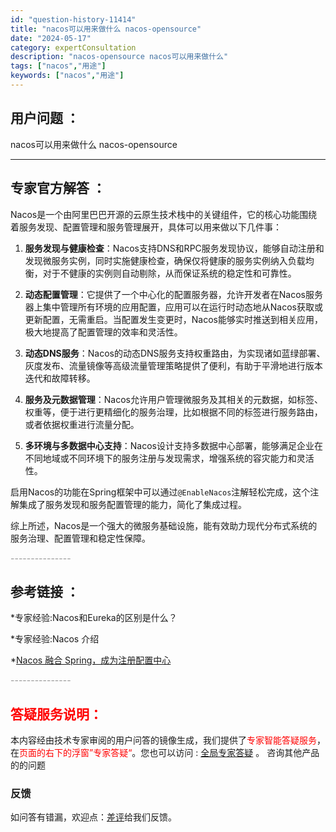 ```yaml
---
id: "question-history-11414"
title: "nacos可以用来做什么 nacos-opensource"
date: "2024-05-17"
category: expertConsultation
description: "nacos-opensource nacos可以用来做什么"
tags: ["nacos","用途"]
keywords: ["nacos","用途"]
---
```


## 用户问题 ： 
 nacos可以用来做什么 nacos-opensource 

---------------
## 专家官方解答 ：

Nacos是一个由阿里巴巴开源的云原生技术栈中的关键组件，它的核心功能围绕着服务发现、配置管理和服务管理展开，具体可以用来做以下几件事：

1. **服务发现与健康检查**：Nacos支持DNS和RPC服务发现协议，能够自动注册和发现微服务实例，同时实施健康检查，确保仅将健康的服务实例纳入负载均衡，对于不健康的实例则自动剔除，从而保证系统的稳定性和可靠性。

2. **动态配置管理**：它提供了一个中心化的配置服务器，允许开发者在Nacos服务器上集中管理所有环境的应用配置，应用可以在运行时动态地从Nacos获取或更新配置，无需重启。当配置发生变更时，Nacos能够实时推送到相关应用，极大地提高了配置管理的效率和灵活性。

3. **动态DNS服务**：Nacos的动态DNS服务支持权重路由，为实现诸如蓝绿部署、灰度发布、流量镜像等高级流量管理策略提供了便利，有助于平滑地进行版本迭代和故障转移。

4. **服务及元数据管理**：Nacos允许用户管理微服务及其相关的元数据，如标签、权重等，便于进行更精细化的服务治理，比如根据不同的标签进行服务路由，或者依据权重进行流量分配。

5. **多环境与多数据中心支持**：Nacos设计支持多数据中心部署，能够满足企业在不同地域或不同环境下的服务注册与发现需求，增强系统的容灾能力和灵活性。

启用Nacos的功能在Spring框架中可以通过`@EnableNacos`注解轻松完成，这个注解集成了服务发现和服务配置管理的能力，简化了集成过程。

综上所述，Nacos是一个强大的微服务基础设施，能有效助力现代分布式系统的服务治理、配置管理和稳定性保障。


<font color="#949494">---------------</font> 


## 参考链接 ：

*专家经验:Nacos和Eureka的区别是什么？ 
 
 *专家经验:Nacos 介绍 
 
 *[Nacos 融合 Spring，成为注册配置中心](https://nacos.io/docs/latest/ecology/use-nacos-with-spring)


 <font color="#949494">---------------</font> 
 


## <font color="#FF0000">答疑服务说明：</font> 

本内容经由技术专家审阅的用户问答的镜像生成，我们提供了<font color="#FF0000">专家智能答疑服务</font>，在<font color="#FF0000">页面的右下的浮窗”专家答疑“</font>。您也可以访问 : [全局专家答疑](https://opensource.alibaba.com/chatBot) 。 咨询其他产品的的问题

### 反馈
如问答有错漏，欢迎点：[差评](https://ai.nacos.io/user/feedbackByEnhancerGradePOJOID?enhancerGradePOJOId=13746)给我们反馈。
